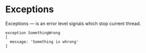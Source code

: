 # Exceptions
Exceptions — is an error level signals which stop current thread.
```
exception SomethingWrong
[
  message: 'Something is whrong'
]
```
